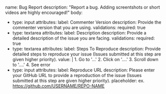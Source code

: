 name: Bug Report
description: "Report a bug. Adding screentshots or short videos are highly encouraged!"
body:
  - type: input
    attributes:
      label: Commenter Version
      description: Provide the commenter version that you are using.
    validations:
      required: true
  - type: textarea
    attributes:
      label: Description
      description: Provide a detailed description of the issue you are facing.
    validations:
      required: true
  - type: textarea
    attributes:
      label: Steps To Reproduce
      description: Provide detailed steps to reproduce your issue (Issues submitted at this step are given higher priority).
      value: |
        1. Go to '...'
        2. Click on '....'
        3. Scroll down to '....'
        4. See error
  - type: input
    attributes:
      label: Reproduce URL
      description: Please enter your GitHub URL to provide a reproduction of the issue (Issues submitted at this step are given higher priority).
      placeholder: ex. https://github.com/USERNAME/REPO-NAME
